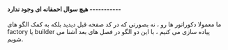 #### هیچ سوال احمقانه ای وجود ندارد -----------

ما معمولا دکوراتور ها رو ، نه بصورتی که در کد صفحه قبل دیدید بلکه به کمک الگو های factory یا builder پیاده سازی می کنیم ، با این دو الگو در فصل های بعد آشنا می شویم.



